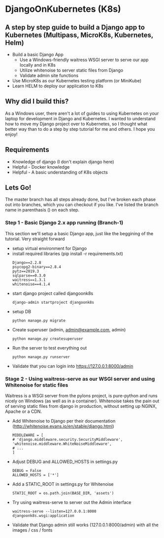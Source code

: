 
# DjangoOnKubernetes (K8s)

## A step by step guide to build a Django app to Kubernetes (Multipass, MicroK8s, Kubernetes, Helm)

- Build a basic Django App
  - Use a Windows-friendly waitress WSGI server to serve our app locally and in K8s
  - Utilize whitenoise to server static files from Django
  - Validate admin site functions
- Use MicroK8s as our Kubernetes testing platform (or MiniKube)
- Learn HELM to deploy our application to K8s

## Why did I build this?

As a Windows user, there aren't a lot of guides to using Kubernetes on your laptop for development in Django and Kubernetes.   I wanted to understand how to move my Django project over to Kubernetes, so I thought what better way than to do a step by step tutorial for me and others.  I hope you enjoy!

## Requirements  

- Knowledge of django (I don't explain django here)
- Helpful - Docker knowledge
- Helpful - A basic understanding of K8s objects

## Lets Go!
The master branch has all steps already done, but I've broken each phase out into branches, which you can checkout if you like.  I've listed the branch name in parenthasis () on each step.  

### Step 1 - Basic Django 2.x app running (Branch-1)

This section we'll setup a basic Django app, just like the beggining of the tutorial.  Very straight forward

- setup virtual environment for Django
- install required libraries (pip install -r requirements.txt)
    ```
    Django==2.2.8
    psycopg2-binary==2.8.4
    pytz==2019.3
    sqlparse==0.3.0
    waitress==1.3.1
    whitenoise==4.1.4
    ```
- start django project called djangoonk8s
    ```
    django-admin startproject djangoonk8s
    ```
- setup DB
    ```
    python manage.py migrate
    ```
- Create superuser (admin, admin@example.com, admin)
    ```
    python manage.py createsuperuser
    ```
- Run the server to test everything out  
    ```
    python manage.py runserver
    ```
- Validate that you can login into https://127.0.0.1:8000/admin
  
### Stage 2 - Using waitress-serve as our WSGI server and using Whitenoise for static files 

Waitress is a WSGI server from the pylons project, is pure-python and runs nicely on Windows (as well as in a container). Whitenoise takes the pain out of serving static files from django in production, without setting up NGINX, Apache or a CDN.  

- Add Whitenoise to Django per their documentation (http://whitenoise.evans.io/en/stable/django.html)
    ```
    MIDDLEWARE = [
    # 'django.middleware.security.SecurityMiddleware',
    'whitenoise.middleware.WhiteNoiseMiddleware',
    # ...
    ]
    ```
- Adjust DEBUG and ALLOWED_HOSTS in settings.py
    ```
    DEBUG = False
    ALLOWED_HOSTS = ['*']
    ```
- Add a STATIC_ROOT in settings.py for Whitenoise
    ```
    STATIC_ROOT = os.path.join(BASE_DIR, 'assets')
    ```
- Try using waitress-serve to server out the Admin interface
    ```
    waitress-serve --listen=127.0.0.1:8000  djangoonk8s.wsgi:application
    ```
- Validate that Django admin still works (127.0.0.1:8000/admin) with all the images / css / fonts
